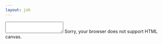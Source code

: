 ```yaml
---
layout: jsh
---
```


<html>
<head>
<title>AJ Bond</title>
</head>
<body>
<link rel="stylesheet" href="{{ "/assets/main.css" | relative_url }}">
<link rel="preconnect" href="https://fonts.gstatic.com">
<link href="https://fonts.googleapis.com/css2?family=Source+Code+Pro&display=swap" rel="stylesheet">
<link rel="stylesheet" href="/src/main.css">

<div id="jshContainer">
    <textarea id="jshTextArea" name="jsh">
    </textarea>
    <canvas id="snakeCanvas">
    Sorry, your browser does not support HTML canvas.
    </canvas>
</div>

<script src="src/fs.js" type="text/javascript"></script>
<script src="src/jsh.js" type="text/javascript"></script>
<script src="src/snake.js" type="text/javascript"></script>
</body>
</html>
